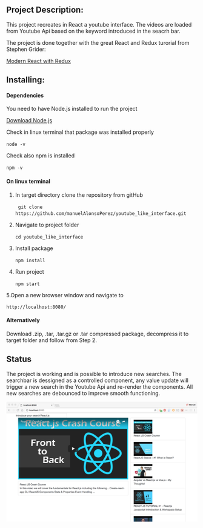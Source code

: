 ## Project Description:

This project recreates in React a youtube interface. The videos are loaded from Youtube Api based on the keyword introduced in the seacrh bar.

The project is done together with the great React and Redux turorial from Stephen Grider:

   [Modern React with Redux](https://www.udemy.com/react-redux/ "Modern React with Redux")


## Installing:

####  Dependencies

You need to have Node.js installed to run the project

[Download Node.js](https://nodejs.org/en/download/ "Download Node.js")

Check in linux terminal that package was installed properly

`node -v`

Check also npm is installed

`npm -v`

#### On linux terminal

1. In target directory clone the repository from gitHub

	` git clone https://github.com/manuelAlonsoPerez/youtube_like_interface.git`

2. Navigate to project folder

	`cd youtube_like_interface`

3. Install package

	`npm install`

4. Run project

	`npm start`

5.Open a new browser window and navigate to

    http://localhost:8080/


#### Alternatively

Download  .zip, .tar, .tar.gz or .tar compressed package, decompress it to target folder and follow from Step 2.


## Status

The  project is working and is possible to introduce new searches. The searchbar is dessigned as a controlled component, any value update will trigger a new search in the Youtube Api and re-render the components.
All new searches are debounced to improve smooth functioning.

![](./youtube_like_interface.png)

